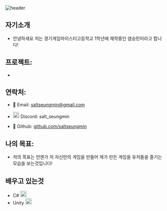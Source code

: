 ![header](https://capsule-render.vercel.app/api?type=venom&height=300&color=gradient&text=salt's%20Profile&fontColor=FFFFFF)
## 자기소개
- 안녕하세요 저는 경기게임마이스터고등학교 1학년에 재학중인 염승민이라고 합니다!


## 프로젝트:
-

## 연락처:
- :email: Email: saltseungmin@gmail.com
  
- <img src="https://images.crunchbase.com/image/upload/c_pad,f_auto,q_auto:eco,dpr_1/v1440924046/wi1mlnkbn2jluko8pzkj.png"  width="20" height="20"/> Discord: salt_seungmin

- :link: Github: [github.com/saltseungmin](github.com/saltseungmin)
  
## 나의 목표:
- 저의 목표는 언젠가 저 자신만의 게임을 만들어 제가 만든 게임을 유저들을 즐기는 모습을 보는것입니다!

## 배우고 있는것
- C# <img src="https://www.javacodegeeks.com/wp-content/uploads/2024/01/pngegg-1-1.png"  width="20" height="20"/>
- Unity <img src="https://uxwing.com/wp-content/themes/uxwing/download/brands-and-social-media/unity-game-engine-icon.png"  width="20" height="20"/>
